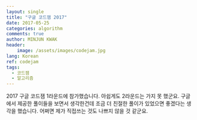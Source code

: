 ```yaml
---
layout: single
title: "구글 코드잼 2017"
date: 2017-05-25
categories: algorithm
comments: true
author: MINJUN KWAK
header:
    image: /assets/images/codejam.jpg
lang: Korean
ref: codejam
tags:
  - 코드잼
  - 알고리즘
---
```


2017 구글 코드잼 1라운드에 참가했습니다. 아쉽게도 2라운드는 가지 못 했군요. 
구글에서 제공한 풀이들을 보면서 생각한건데 조금 더 친절한 풀이가 있었으면 좋겠다는 생각을 했습니다. 어쩌면 제가 직접쓰는 것도 나쁘지 않을 것 같군요.
